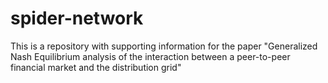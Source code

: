 # spider-network

This is a repository with supporting information for the paper "Generalized Nash Equilibrium analysis of the interaction between a peer-to-peer financial market and the distribution grid"
